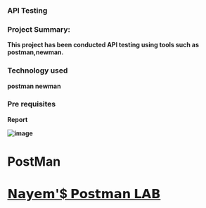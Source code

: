 <p align="justify">
  
<h3 align="left"><b> API Testing  </h3>
<h3 align="left"><b> Project Summary: </h3>
This project has been conducted API testing using tools such as postman,newman.

<h3 align="left"><b> Technology used </h3>
postman
newman
<h3 align="left"><b> Pre requisites  </h3>

Report

![image](https://github.com/user-attachments/assets/a198b10c-6bb4-4962-8b83-0e4a8cbba3b2)







# PostMan
<a href="https://www.postman.com/nayem94/" target="_blank"> <h1 align="left"> <b> 𝗡𝗮𝘆𝗲𝗺'$ 𝗣𝗼𝘀𝘁𝗺𝗮𝗻 𝗟𝗔𝗕 </h1> </a> 
